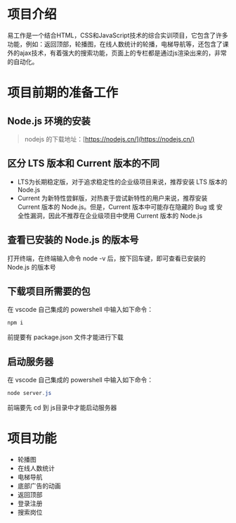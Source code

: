 # 项目介绍
易工作是一个结合HTML，CSS和JavaScript技术的综合实训项目，它包含了许多功能，例如：返回顶部，轮播图，在线人数统计的轮播，电梯导航等，还包含了课外的ajax技术，有着强大的搜索功能，页面上的专栏都是通过js渲染出来的，非常的自动化。

# 项目前期的准备工作
## Node.js 环境的安装
> nodejs 的下载地址：[https://nodejs.cn/](https://nodejs.cn/)
## 区分 LTS 版本和 Current 版本的不同
+ LTS为长期稳定版，对于追求稳定性的企业级项目来说，推荐安装 LTS 版本的 Node.js
+ Current 为新特性尝鲜版，对热衷于尝试新特性的用户来说，推荐安装 Current 版本的 Node.js。但是，Current 版本中可能存在隐藏的 Bug 或 安全性漏洞，因此不推荐在企业级项目中使用 Current 版本的 Node.js
## 查看已安装的 Node.js 的版本号
打开终端，在终端输入命令 node -v 后，按下回车键，即可查看已安装的 Node.js 的版本号

## 下载项目所需要的包
在 vscode 自己集成的 powershell 中输入如下命令：
```powershell
npm i
```
前提要有 package.json 文件才能进行下载

## 启动服务器
在 vscode 自己集成的 powershell 中输入如下命令：
```powershell
node server.js
```
前端要先 cd 到 js目录中才能启动服务器

# 项目功能
+ 轮播图
+ 在线人数统计
+ 电梯导航
+ 底部广告的动画
+ 返回顶部
+ 登录注册
+ 搜索岗位

